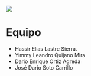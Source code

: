 
![](https://i.postimg.cc/6qvmPg3Z/cover-photo-2.png)

Equipo
=============

* Hassir Elias Lastre Sierra.
* Yimmy Leandro Quijano Mira
* Dario Enrique Ortiz Agreda
* José Dario Soto Carrillo
